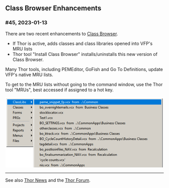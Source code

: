 **Class Browser Enhancements** 
---

### #45, 2023-01-13

There are two recent enhancements to [Class Browser](https://github.com/VFPX/ClassBrowser).

* If Thor is active, adds classes and class libraries opened into VFP's MRU lists
* Thor tool "Install Class Browser" installs/uninstalls this new version of Class Browser.

Many Thor tools, including PEMEditor, GoFish and Go To Definitions, update VFP's native MRU lists.

To get to the MRU lists without going to the command window, use the Thor tool "MRUs", best accessed if assigned to a hot key.

![](../Images/Thor_MRUs.png)


---
See also [Thor News](../Thor_news.md) and the [Thor Forum](https://groups.google.com/forum/?fromgroups#!forum/FoxProThor).  
